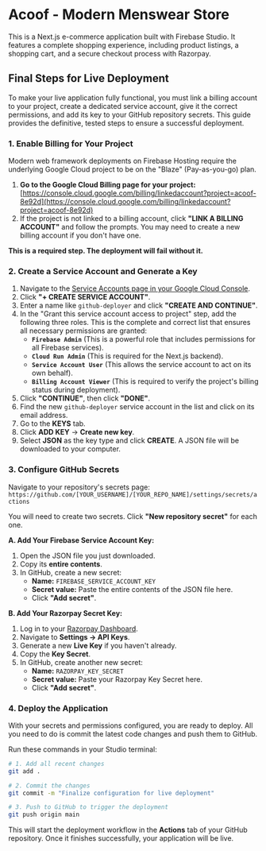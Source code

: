 # Acoof - Modern Menswear Store

This is a Next.js e-commerce application built with Firebase Studio. It features a complete shopping experience, including product listings, a shopping cart, and a secure checkout process with Razorpay.

## Final Steps for Live Deployment

To make your live application fully functional, you must link a billing account to your project, create a dedicated service account, give it the correct permissions, and add its key to your GitHub repository secrets. This guide provides the definitive, tested steps to ensure a successful deployment.

### 1. Enable Billing for Your Project

Modern web framework deployments on Firebase Hosting require the underlying Google Cloud project to be on the "Blaze" (Pay-as-you-go) plan.

1.  **Go to the Google Cloud Billing page for your project:**
    [https://console.cloud.google.com/billing/linkedaccount?project=acoof-8e92d](https://console.cloud.google.com/billing/linkedaccount?project=acoof-8e92d)
2.  If the project is not linked to a billing account, click **"LINK A BILLING ACCOUNT"** and follow the prompts. You may need to create a new billing account if you don't have one.

**This is a required step. The deployment will fail without it.**

### 2. Create a Service Account and Generate a Key

1.  Navigate to the [Service Accounts page in your Google Cloud Console](https://console.cloud.google.com/iam-admin/service-accounts?project=acoof-8e92d).
2.  Click **"+ CREATE SERVICE ACCOUNT"**.
3.  Enter a name like `github-deployer` and click **"CREATE AND CONTINUE"**.
4.  In the "Grant this service account access to project" step, add the following three roles. This is the complete and correct list that ensures all necessary permissions are granted:
    *   **`Firebase Admin`** (This is a powerful role that includes permissions for all Firebase services).
    *   **`Cloud Run Admin`** (This is required for the Next.js backend).
    *   **`Service Account User`** (This allows the service account to act on its own behalf).
    *   **`Billing Account Viewer`** (This is required to verify the project's billing status during deployment).
5.  Click **"CONTINUE"**, then click **"DONE"**.
6.  Find the new `github-deployer` service account in the list and click on its email address.
7.  Go to the **KEYS** tab.
8.  Click **ADD KEY** -> **Create new key**.
9.  Select **JSON** as the key type and click **CREATE**. A JSON file will be downloaded to your computer.

### 3. Configure GitHub Secrets

Navigate to your repository's secrets page:
`https://github.com/[YOUR_USERNAME]/[YOUR_REPO_NAME]/settings/secrets/actions`

You will need to create two secrets. Click **"New repository secret"** for each one.

**A. Add Your Firebase Service Account Key:**

1.  Open the JSON file you just downloaded.
2.  Copy its **entire contents**.
3.  In GitHub, create a new secret:
    *   **Name:** `FIREBASE_SERVICE_ACCOUNT_KEY`
    *   **Secret value:** Paste the entire contents of the JSON file here.
    *   Click **"Add secret"**.

**B. Add Your Razorpay Secret Key:**

1.  Log in to your [Razorpay Dashboard](https://dashboard.razorpay.com/).
2.  Navigate to **Settings -> API Keys**.
3.  Generate a new **Live Key** if you haven't already.
4.  Copy the **Key Secret**.
5.  In GitHub, create another new secret:
    *   **Name:** `RAZORPAY_KEY_SECRET`
    *   **Secret value:** Paste your Razorpay Key Secret here.
    *   Click **"Add secret"**.

### 4. Deploy the Application

With your secrets and permissions configured, you are ready to deploy. All you need to do is commit the latest code changes and push them to GitHub.

Run these commands in your Studio terminal:

```bash
# 1. Add all recent changes
git add .

# 2. Commit the changes
git commit -m "Finalize configuration for live deployment"

# 3. Push to GitHub to trigger the deployment
git push origin main
```

This will start the deployment workflow in the **Actions** tab of your GitHub repository. Once it finishes successfully, your application will be live.
